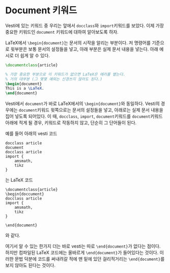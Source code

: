 # Document 키워드
Vesti에 있는 키워드 중 우리는 앞에서 `docclass`와 `import`키워드를 보았다.
이제 가장 중요한 키워드인 `document` 키워드에 대하여 알아보도록 하자.

LaTeX에서 `\begin{document}`는 문서의 시작을 알리는 부분이다. 저 명령어를 기준으로 윗부분은 보통 문서의 설정들을 넣고, 아래 부분은 실제 문서 내용을 넣는다. 아래 예시로 더 쉽게 알 수 있다.
```latex
\documentclass{article}

% 가장 중요한 부분으로 이 키워드가 없으면 LaTeX은 에러를 뱉는다.
% 거의 대부분 (그 몇몇 예외는 신경쓰지 않아도 된다.)
\begin{document}
This is a \LaTeX.
\end{document}
```
Vesti에서 `document`가 바로 LaTeX에서의 `\begin{document}`와 동일하다. Vesti의 경우에는 `document`키워드 윗쪽으로는 문서의 설정들을 넣고, 아래로는 실제 문서 내용을 집어 넣도록 되어있다. 이 때, `docclass`, `import`, `document`키워드를 `document`키워드 아래에 적게 될 경우, 키워드로 작동하지 않고, 단순히 그 단어들이 된다.

예를 들어 아래의 vesti 코드
```
docclass article
document
docclass article
import {
    amsmath,
    tikz
}
```
는 LaTeX 코드
```
\documentclass{article}
\begin{doccument}
docclass article
import {
    amsmath,
    tikz
}

\end{document}
```
와 같다.

여기서 알 수 있는 한가지 더는 바로 vesti는 따로 `\end{document}`가 없다는 점이다. 하지만 컴파일된 LaTeX 코드에는 올바르게 `\end{document}`가 들어있다는 것이다. 이러한 문법 덕분에 코드를 써내려갈 적에 맨 밑에 있던 걸리적거리는 `\end{document}`를 보지 않아도 된다는 것이다.